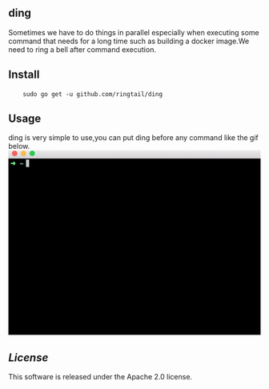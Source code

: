 ## ding
Sometimes we have to do things in parallel especially when executing some command that needs for a long time such as building a docker image.We need to ring a bell after command execution.
    
## Install
```shell
    sudo go get -u github.com/ringtail/ding 
```
                                                            
## Usage 
ding is very simple to use,you can put ding before any command like the gif below.
<img src="usage.gif" />

## *License*
This software is released under the Apache 2.0 license.

